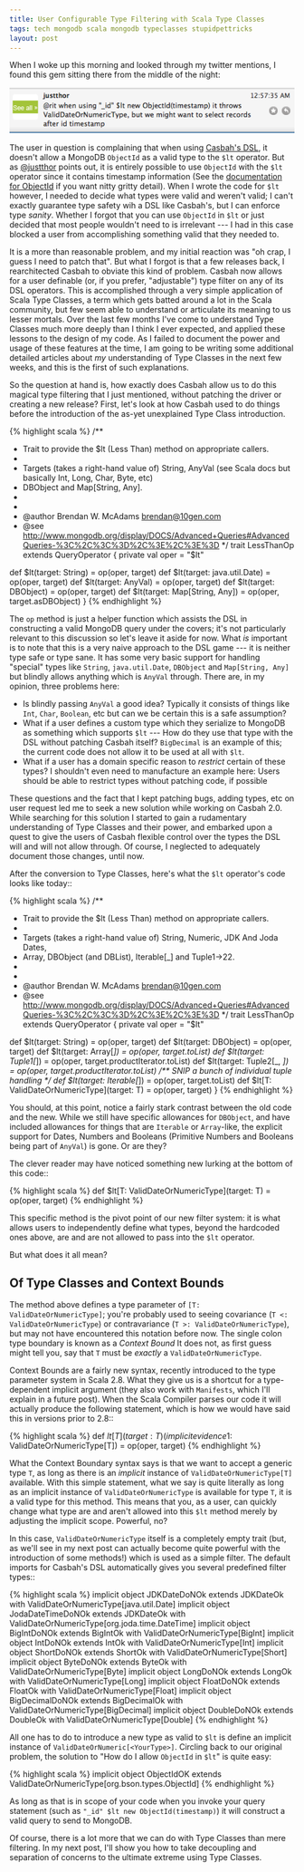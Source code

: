 ```yaml
---
title: User Configurable Type Filtering with Scala Type Classes
tags: tech mongodb scala mongodb typeclasses stupidpettricks
layout: post
---
```

When I woke up this morning and looked through my twitter mentions, I found this gem sitting there from the middle of the night:

![@rit when using "_id" $lt new ObjectId(timestamp) it throws ValidDateOrNumericType, but we might want to select records after id timestamp (from @justthor)](/images/oid_lt_casbah.png)

The user in question is complaining that when using [Casbah's DSL](http://github.com/mongodb/casbah), it doesn't allow a MongoDB ``ObjectId`` as a valid type to the ``$lt`` operator.  But as [@justthor](http://twitter.com/justthor) points out, it is entirely possible to use ``ObjectId`` with the ``$lt`` operator since it contains timestamp information (See the [documentation for ObjectId](http://www.mongodb.org/display/DOCS/Object+IDs) if you want nitty gritty detail).   When I wrote the code for ``$lt`` however, I needed to decide what types were valid and weren't valid; I can't exactly guarantee type safety wih a DSL like Casbah's, but I can enforce type *sanity*.  Whether I forgot that you can use ``ObjectId`` in ``$lt`` or just decided that most people wouldn't need to is irrelevant --- I had in this case blocked a user from accomplishing something valid that they needed to.

It is a more than reasonable problem, and my initial reaction was "oh crap, I guess I need to patch that".  But what I forgot is that a few releases back, I rearchitected Casbah to obviate this kind of problem.  Casbah now allows for a user definable (or, if you prefer, "adjustable") type filter on any of its DSL operators.  This is accomplished through a very simple application of Scala Type Classes, a term which gets batted around a lot in the Scala community, but few seem able to understand or articulate its meaning to us lesser mortals.  Over the last few months I've come to understand Type Classes much more deeply than I think I ever expected, and applied these lessons to the design of my code.  As I failed to document the power and usage of these features at the time, I am going to be writing some additional detailed articles about *my* understanding of Type Classes in the next few weeks, and this is the first of such explanations.  

So the question at hand is, how exactly does Casbah allow us to do this magical type filtering that I just mentioned, without patching the driver or creating a new release?  First, let's look at how Casbah used to do things before the introduction of the as-yet unexplained Type Class introduction.

{% highlight scala %}
/**
 * Trait to provide the $lt (Less Than) method on appropriate callers.
 *
 * Targets (takes a right-hand value of) String, AnyVal (see Scala docs but basically Int, Long, Char, Byte, etc)
 * DBObject and Map[String, Any].
 *
 *
 * @author Brendan W. McAdams <brendan@10gen.com>
 * @see http://www.mongodb.org/display/DOCS/Advanced+Queries#AdvancedQueries-%3C%2C%3C%3D%2C%3E%2C%3E%3D
 */
trait LessThanOp extends QueryOperator {
  private val oper = "$lt" 

  def $lt(target: String) = op(oper, target)
  def $lt(target: java.util.Date) = op(oper, target)
  def $lt(target: AnyVal) = op(oper, target)
  def $lt(target: DBObject) = op(oper, target)
  def $lt(target: Map[String, Any]) = op(oper, target.asDBObject)
}
{% endhighlight %}

The ``op`` method is just a helper function which assists the DSL in constructing a valid MongoDB query under the covers; it's not particularly relevant to this discussion so let's leave it aside for now.  What *is* important is to note that this is a very naive approach to the DSL game --- it is neither type safe or type sane.  It has some very basic support for handling "special" types like ``String``, ``java.util.Date``, ``DBObject`` and ``Map[String, Any]`` but blindly allows anything which is ``AnyVal`` through.  There are, in my opinion, three problems here:

* Is blindly passing ``AnyVal`` a good idea? Typically it consists of things like ``Int``, ``Char``, ``Boolean``, etc but can we be certain this is a safe assumption?
* What if a user defines a custom type which they serialize to MongoDB as something which supports ``$lt`` ---  How do they use that type with the DSL without patching Casbah itself? ``BigDecimal`` is an example of this; the current code does not allow it to be used at all with ``$lt``.
* What if a user has a domain specific reason to *restrict* certain of these types? I shouldn't even need to manufacture an example here: Users should be able to restrict types without patching code, if possible

These questions and the fact that I kept patching bugs, adding types, etc on user request led me to seek a new solution while working on Casbah 2.0. While searching for this solution I started to gain a rudamentary understanding of Type Classes and their power, and embarked upon a quest to give the users of Casbah flexible control over the types the DSL will and will not allow through.  Of course, I neglected to adequately document those changes, until now.

After the conversion to Type Classes, here's what the ``$lt`` operator's code looks like today::

{% highlight scala %}
/**
 * Trait to provide the $lt (Less Than) method on appropriate callers.
 *
 * Targets (takes a right-hand value of) String, Numeric, JDK And Joda Dates, 
 * Array, DBObject (and DBList), Iterable[_] and Tuple1->22.
 *
 *
 * @author Brendan W. McAdams <brendan@10gen.com>
 * @see http://www.mongodb.org/display/DOCS/Advanced+Queries#AdvancedQueries-%3C%2C%3C%3D%2C%3E%2C%3E%3D
 */
trait LessThanOp extends QueryOperator {
  private val oper = "$lt"

  def $lt(target: String) = op(oper, target)
  def $lt(target: DBObject) = op(oper, target)
  def $lt(target: Array[_]) = op(oper, target.toList)
  def $lt(target: Tuple1[_]) = op(oper, target.productIterator.toList)
  def $lt(target: Tuple2[_, _]) = op(oper, target.productIterator.toList)
  /** SNIP a bunch of individual tuple handling */
  def $lt(target: Iterable[_]) = op(oper, target.toList)
  def $lt[T: ValidDateOrNumericType](target: T) = op(oper, target)
}
{% endhighlight %}

You should, at this point, notice a fairly stark contrast between the old code and the new.  While we still have specific allowances for ``DBObject``, and have included allowances for things that are ``Iterable`` or ``Array``-like, the explicit support for Dates, Numbers and Booleans (Primitive Numbers and Booleans being part of ``AnyVal``) is gone.  Or are they?

The clever reader may have noticed something new lurking at the bottom of this code::

{% highlight scala %}
  def $lt[T: ValidDateOrNumericType](target: T) = op(oper, target)
{% endhighlight %}

This specific method is the pivot point of our new filter system: it is what allows users to independently define what types, beyond the hardcoded ones above, are and are not allowed to pass into the ``$lt`` operator.

But what does it all mean?

Of Type Classes and Context Bounds
----------------------------------

The method above defines a type parameter of ``[T: ValidDateOrNumericType]``; you're probably used to seeing covariance (``T <: ValidDateOrNumericType``) or contravariance (``T >: ValidDateOrNumericType``), but may not have encountered this notation before now.  The single colon type boundary is known as a *Context Bound*  It does not, as first guess might tell you, say that ``T`` must be *exactly* a ``ValidDateOrNumericType``.

Context Bounds are a fairly new syntax, recently introduced to the type parameter system in Scala 2.8.  What they give us is a shortcut for a type-dependent implicit argument (they also work with ``Manifests``, which I'll explain in a future post).  When the Scala Compiler parses our code it will actually produce the following statement, which is how we would have said this in versions prior to 2.8::

{% highlight scala %}
    def $lt[T](target: T)(implicit evidence$1: ValidDateOrNumericType[T]) = op(oper, target)
{% endhighlight %}

What the Context Boundary syntax says is that we want to accept a generic type ``T``, as long as there is an *implicit* instance of ``ValidDateOrNumericType[T]`` available.  With this simple statement, what we say is quite literally as long as an implicit instance of ``ValidDateOrNumericType`` is available for type ``T``, it is a valid type for this method.  This means that you, as a user, can quickly change what type are and aren't allowed into this ``$lt`` method merely by adjusting the implicit scope.  Powerful, no?

In this case, ``ValidDateOrNumericType`` itself is a completely empty trait (but, as we'll see in my next post can actually become quite powerful with the introduction of some methods!) which is used as a simple filter. The default imports for Casbah's DSL automatically gives you several predefined filter types::

{% highlight scala %}
implicit object JDKDateDoNOk extends JDKDateOk with ValidDateOrNumericType[java.util.Date]
implicit object JodaDateTimeDoNOk extends JDKDateOk with ValidDateOrNumericType[org.joda.time.DateTime]
implicit object BigIntDoNOk extends BigIntOk with ValidDateOrNumericType[BigInt]
implicit object IntDoNOk extends IntOk with ValidDateOrNumericType[Int]
implicit object ShortDoNOk extends ShortOk with ValidDateOrNumericType[Short]
implicit object ByteDoNOk extends ByteOk with ValidDateOrNumericType[Byte]
implicit object LongDoNOk extends LongOk with ValidDateOrNumericType[Long]
implicit object FloatDoNOk extends FloatOk with ValidDateOrNumericType[Float]
implicit object BigDecimalDoNOk extends BigDecimalOk with ValidDateOrNumericType[BigDecimal]
implicit object DoubleDoNOk extends DoubleOk with ValidDateOrNumericType[Double]
{% endhighlight %}

All one has to do to introduce a new type as valid to ``$lt`` is define an implicit instance of ``ValidDateOrNumeric[<YourType>]``.  Circling back to our original problem, the solution to "How do I allow ``ObjectId`` in ``$lt``" is quite easy:

{% highlight scala %}
implicit object ObjectIdOK extends ValidDateOrNumericType[org.bson.types.ObjectId]
{% endhighlight %}

As long as that is in scope of your code when you invoke your query statement (such as ``"_id" $lt new ObjectId(timestamp)``) it will construct a valid query to send to MongoDB.

Of course, there is a lot more that we can do with Type Classes than mere filtering.  In my next post, I'll show you how to take decoupling and separation of concerns to the ultimate extreme using Type Classes.
